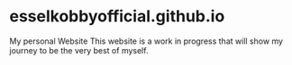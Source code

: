 # esselkobbyofficial.github.io
My personal Website
This website is a work in progress that will show my journey to be the very best of myself.
